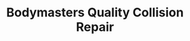 ---
title: "Bodymasters Quality Collision Repair"
url: /lufkin/bodymasters-quality-collision-repair/
shop: Autowerkstatt
---